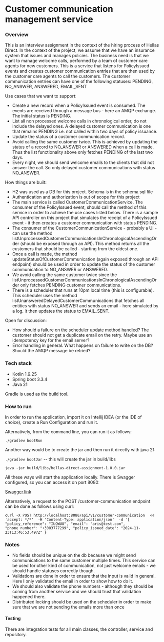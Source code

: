 # Customer communication management service

### Overview

This is an interview assignment in the context of the hiring process of Hellas Direct. In the context of the project, we assume that we have an insurance system that issues and
manages policies. The business need is that we want to manage welcome calls, performed by a team of customer care agents for new customers. This is a service that listens for PolicyIssued events and
creates customer communication entries that are then used by the customer care agents to call the customers.
The customer communication entries can have one of the following statuses: PENDING, NO_ANSWER, ANSWERED, EMAIL_SENT

Use cases that we want to support:
* Create a new record when a PolicyIssued event is consumed. The events are received through a message bus - here an AMQP exchange. The initial status is PENDING.
* List all non processed welcome calls in chronological order, do not include the delayed ones. A delayed customer communication is one that remains PENDING i.e. not called within two days of policy issuance.
* Update the status of a customer communication record.
* Avoid calling the same customer twice. This is achieved by updating the status of a record to NO_ANSWER or ANSWERED when a call is made. Thus the list functionality above only fetches PENDING of the last two days.
* Every night, we should send welcome emails to the clients that did not answer the call. So only delayed customer communications with status NO_ANSWER.

How things are built:
* H2 was used as a DB for this project. Schema is in the schema.sql file
* Authentication and authorization is out of scope for this project
* The main service is called CustomerCommunicationService. The consumer of the PolicyIssued event, should call the method of this service in order to achieve the use cases listed below. There is a sample API controller on this project that simulates the receipt of a PolicyIssued event - it then creates a customer communication with status PENDING.
* The consumer of the CustomerCommunicationService - probably a UI - can use the method listUnprocessedCustomerCommunicationsInChronologicalAscendingOrder (should be exposed through an API). This method returns all the customers that should be called - starting from the oldest one.
* Once a call is made, the method updateStatusOfCustomerCommunication (again exposed through an API endpoint) should be used in order to update the status of the customer communication to NO_ANSWER or ANSWERED.
* We avoid calling the same customer twice since the listUnprocessedCustomerCommunicationsInChronologicalAscendingOrder only fetches PENDING customer communications.
* There is a scheduler that runs at 10pm local time (this is configurable). This scheduler uses the method listUnansweredDelayedCustomerCommunications that fetches all entities with status NO_ANSWER and sends an email - here simulated by a log. It then updates the status to EMAIL_SENT.

Open for discussion:
* How should a failure on the scheduler update method handled? The customer should not get a duplicate email on the retry. Maybe use an idempotency key for the email server?
* Error handling in general. What happens on failure to write on the DB? Should the AMQP message be retried?

### Tech stack

* Kotlin 1.9.25
* Spring boot 3.3.4
* Java 21

Gradle is used as the build tool.

### How to run

In order to run the application, import it on Intellij IDEA (or the IDE of choice), create a Run Configuration and run it.

Alternatively, from the command line, you can run it as follows:

`./gradlew bootRun`

Another way would be to create the jar and then run it directly with java 21:

`./gradlew bootJar` -- this will create the jar in build/libs

`java -jar build/libs/hellas-direct-assignment-1.0.0.jar`

All these ways will start the application locally. There is Swagger configured, so you can access it on port 8080:

[Swagger link](http://localhost:8080/swagger-ui/index.html)

Alternatively, a request to the POST /customer-communication endpoint can be done as follows using curl:

`curl -X POST http://localhost:8080/api/v1/customer-communication 
  -H 'accept: */*' 
  -H 'Content-Type: application/json' 
  -d '{
          "policy_reference": "IUQWUU",
          "email": "aris@test.com",
          "phone_number": "+3083777299",
          "policy_issued_date": "2024-11-23T13:46:53.497Z"
       }`

### Notes

* No fields should be unique on the db because we might send communications to the same customer multiple times. This service can be used for other kind of communication, not just welcome emails - we should handle statuses correctly though.
* Validations are done in order to ensure that the input is valid in general. Here I only validated the email in order to show how to do it.
* We should also validate the phone numbers - although they should be coming from another service and we should trust that validation happened there.
* Distributed locking should be used on the scheduler in order to make sure that we are not sending the emails more than once

#### Testing
There are integration tests for all main classes, the controller, service and repository.
